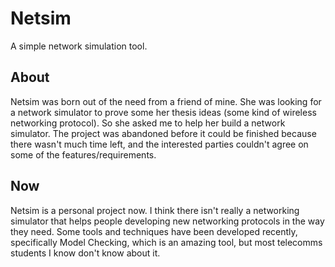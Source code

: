 # Netsim
A simple network simulation tool.

## About
Netsim was born out of the need from a friend of mine. She was looking for a network simulator to prove
some her thesis ideas (some kind of wireless networking protocol). So she asked me to help her build a
network simulator. The project was abandoned before it could be finished because there wasn't much time 
left, and the interested parties couldn't agree on some of the features/requirements.

## Now
Netsim is a personal project now. I think there isn't really a networking simulator that helps people developing
new networking protocols in the way they need. Some tools and techniques have been developed recently, specifically
Model Checking, which is an amazing tool, but most telecomms students I know don't know about it.
